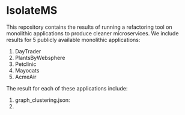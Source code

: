 # IsolateMS

  This repository contains the results of running a refactoring tool on monolithic applications to produce cleaner microservices. We include results for 5 publicly available monolithic applications:
  1. DayTrader
  2. PlantsByWebsphere
  3. Petclinic
  4. Mayocats
  5. AcmeAir

The result for each of these applications include:
 1. graph_clustering.json: 
 2. 
